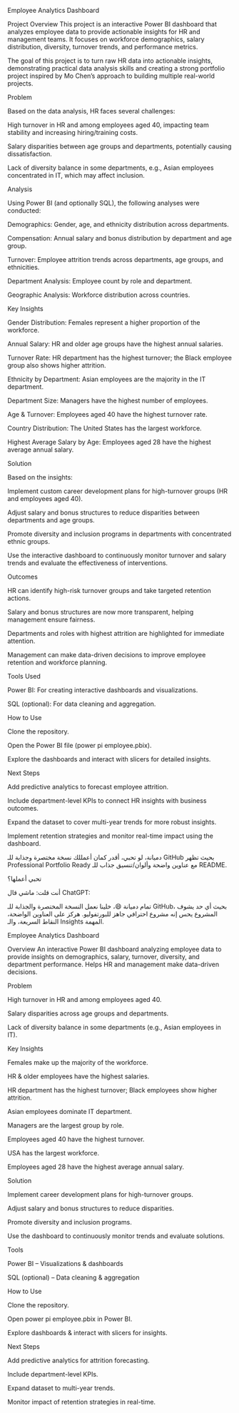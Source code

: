 Employee Analytics Dashboard

Project Overview
This project is an interactive Power BI dashboard that analyzes employee data to provide actionable insights for HR and management teams. It focuses on workforce demographics, salary distribution, diversity, turnover trends, and performance metrics.

The goal of this project is to turn raw HR data into actionable insights, demonstrating practical data analysis skills and creating a strong portfolio project inspired by Mo Chen’s approach to building multiple real-world projects.

Problem

Based on the data analysis, HR faces several challenges:

High turnover in HR and among employees aged 40, impacting team stability and increasing hiring/training costs.

Salary disparities between age groups and departments, potentially causing dissatisfaction.

Lack of diversity balance in some departments, e.g., Asian employees concentrated in IT, which may affect inclusion.

Analysis

Using Power BI (and optionally SQL), the following analyses were conducted:

Demographics: Gender, age, and ethnicity distribution across departments.

Compensation: Annual salary and bonus distribution by department and age group.

Turnover: Employee attrition trends across departments, age groups, and ethnicities.

Department Analysis: Employee count by role and department.

Geographic Analysis: Workforce distribution across countries.

Key Insights

Gender Distribution: Females represent a higher proportion of the workforce.

Annual Salary: HR and older age groups have the highest annual salaries.

Turnover Rate: HR department has the highest turnover; the Black employee group also shows higher attrition.

Ethnicity by Department: Asian employees are the majority in the IT department.

Department Size: Managers have the highest number of employees.

Age & Turnover: Employees aged 40 have the highest turnover rate.

Country Distribution: The United States has the largest workforce.

Highest Average Salary by Age: Employees aged 28 have the highest average annual salary.

Solution

Based on the insights:

Implement custom career development plans for high-turnover groups (HR and employees aged 40).

Adjust salary and bonus structures to reduce disparities between departments and age groups.

Promote diversity and inclusion programs in departments with concentrated ethnic groups.

Use the interactive dashboard to continuously monitor turnover and salary trends and evaluate the effectiveness of interventions.

Outcomes

HR can identify high-risk turnover groups and take targeted retention actions.

Salary and bonus structures are now more transparent, helping management ensure fairness.

Departments and roles with highest attrition are highlighted for immediate attention.

Management can make data-driven decisions to improve employee retention and workforce planning.

Tools Used

Power BI: For creating interactive dashboards and visualizations.

SQL (optional): For data cleaning and aggregation.

How to Use

Clone the repository.

Open the Power BI file (power pi employee.pbix).

Explore the dashboards and interact with slicers for detailed insights.

Next Steps

Add predictive analytics to forecast employee attrition.

Include department-level KPIs to connect HR insights with business outcomes.

Expand the dataset to cover multi-year trends for more robust insights.

Implement retention strategies and monitor real-time impact using the dashboard.

دميانة، لو تحبي، أقدر كمان أعمللك نسخة مختصرة وجذابة للـ GitHub بحيث تظهر Professional Portfolio Ready مع عناوين واضحة وألوان/تنسيق جذاب للـ README.

تحبي أعملها؟

أنت قلت:
ماشي 
قال ChatGPT:

تمام دميانة 😄، خلينا نعمل النسخة المختصرة والجذابة للـ GitHub، بحيث أي حد يشوف المشروع يحس إنه مشروع احترافي جاهز للبورتفوليو. هركز على العناوين الواضحة، النقاط السريعة، والـ Insights المهمة.

Employee Analytics Dashboard

Overview
An interactive Power BI dashboard analyzing employee data to provide insights on demographics, salary, turnover, diversity, and department performance. Helps HR and management make data-driven decisions.

Problem

High turnover in HR and among employees aged 40.

Salary disparities across age groups and departments.

Lack of diversity balance in some departments (e.g., Asian employees in IT).

Key Insights

Females make up the majority of the workforce.

HR & older employees have the highest salaries.

HR department has the highest turnover; Black employees show higher attrition.

Asian employees dominate IT department.

Managers are the largest group by role.

Employees aged 40 have the highest turnover.

USA has the largest workforce.

Employees aged 28 have the highest average annual salary.

Solution

Implement career development plans for high-turnover groups.

Adjust salary and bonus structures to reduce disparities.

Promote diversity and inclusion programs.

Use the dashboard to continuously monitor trends and evaluate solutions.

Tools

Power BI – Visualizations & dashboards

SQL (optional) – Data cleaning & aggregation

How to Use

Clone the repository.

Open power pi employee.pbix in Power BI.

Explore dashboards & interact with slicers for insights.

Next Steps

Add predictive analytics for attrition forecasting.

Include department-level KPIs.

Expand dataset to multi-year trends.

Monitor impact of retention strategies in real-time.
